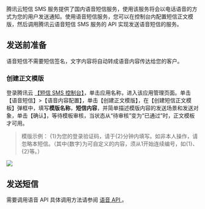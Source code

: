 腾讯云短信 SMS 服务提供了国内语音短信服务，使用该服务将会以电话语音的方式为您的用户发送通知。使用语音短信服务，您可以在控制台内配置短信正文模版，然后调用腾讯云语音短信 SMS 服务的 API 实现发送语音短信的服务。
## 发送前准备
语音短信不需要短信签名，文字内容将自动转成语音内容传达给您的客户。

### 创建正文模版
登录腾讯云 [【短信 SMS 控制台】](https://console.cloud.tencent.com/smsv2)，单击应用名称，进入该应用管理页面。单击【语音短信】>【语音内容配置】，单击【创建正文模版】，在【创建短信正文模板】弹框中，填写**模版名称**，**短信内容**，并简单描述模版内容的发送场景和发送对象，单击【确认】，等待模板审核，当状态从“待审核”变为“已通过”时，正文模板才可用。
>模版示例：
>   {1}为您的登录验证码，请于{2}分钟内填写。如非本人操作，请忽略本短信。（其中{数字}为可自定义的内容，须从1开始连续编号，如{1}、{2}等。）

![](https://main.qcloudimg.com/raw/5a53856dd58b1ec4ca451255ad9fe24b.png)

## 发送短信
需要调用语音 API 具体调用方法请参阅 [语音 API ](https://cloud.tencent.com/document/product/382/5812)。


